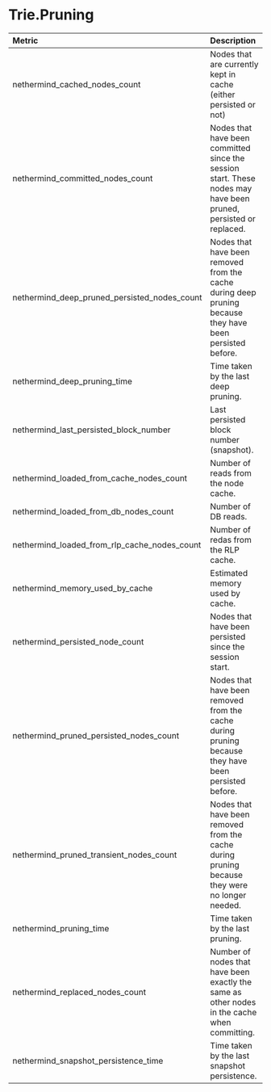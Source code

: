 # Trie.Pruning

| Metric | Description |
| :--- | :--- |
| nethermind_cached_nodes_count | Nodes that are currently kept in cache (either persisted or not) |
| nethermind_committed_nodes_count | Nodes that have been committed since the session start. These nodes may have been pruned, persisted or replaced. |
| nethermind_deep_pruned_persisted_nodes_count | Nodes that have been removed from the cache during deep pruning because they have been persisted before. |
| nethermind_deep_pruning_time | Time taken by the last deep pruning. |
| nethermind_last_persisted_block_number | Last persisted block number (snapshot). |
| nethermind_loaded_from_cache_nodes_count | Number of reads from the node cache. |
| nethermind_loaded_from_db_nodes_count | Number of DB reads. |
| nethermind_loaded_from_rlp_cache_nodes_count | Number of redas from the RLP cache. |
| nethermind_memory_used_by_cache | Estimated memory used by cache. |
| nethermind_persisted_node_count | Nodes that have been persisted since the session start. |
| nethermind_pruned_persisted_nodes_count | Nodes that have been removed from the cache during pruning because they have been persisted before. |
| nethermind_pruned_transient_nodes_count | Nodes that have been removed from the cache during pruning because they were no longer needed. |
| nethermind_pruning_time | Time taken by the last pruning. |
| nethermind_replaced_nodes_count | Number of nodes that have been exactly the same as other nodes in the cache when committing. |
| nethermind_snapshot_persistence_time | Time taken by the last snapshot persistence. |
